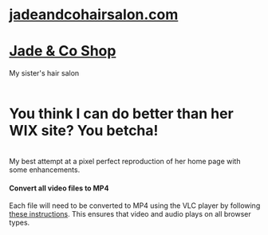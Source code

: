 # [jadeandcohairsalon.com](https://www.jadeandcohairsalon.com)
# [Jade & Co Shop](https://shop.jadeandcohairsalon.com)
My sister's hair salon <br>
<br><h1>You think I can do better than her WIX site? You betcha!</h1><br>
My best attempt at a pixel perfect reproduction of her home page with some enhancements.

#### Convert all video files to MP4
Each file will need to be converted to MP4 using the VLC player by following [these instructions](https://windowsreport.com/no-audio-video-conversion-vlc/). This ensures that video and audio plays on all browser types.